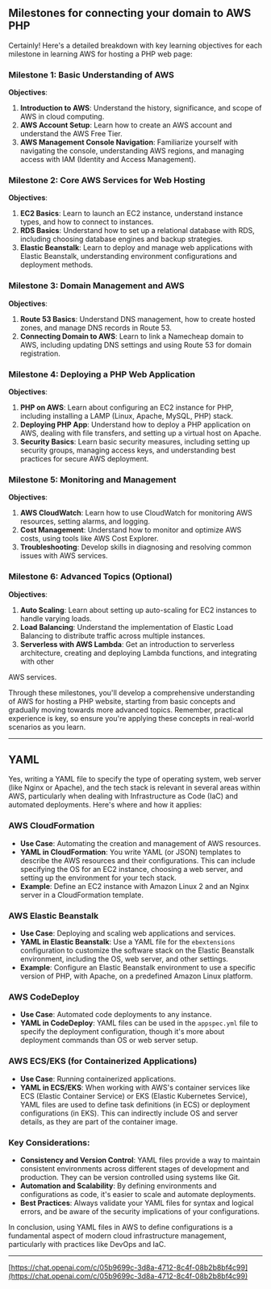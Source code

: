 
## Milestones for connecting your domain to AWS PHP

Certainly! Here's a detailed breakdown with key learning objectives for each milestone in learning AWS for hosting a PHP web page:

### Milestone 1: Basic Understanding of AWS
**Objectives**:
1. **Introduction to AWS**: Understand the history, significance, and scope of AWS in cloud computing.
2. **AWS Account Setup**: Learn how to create an AWS account and understand the AWS Free Tier.
3. **AWS Management Console Navigation**: Familiarize yourself with navigating the console, understanding AWS regions, and managing access with IAM (Identity and Access Management).

### Milestone 2: Core AWS Services for Web Hosting
**Objectives**:
1. **EC2 Basics**: Learn to launch an EC2 instance, understand instance types, and how to connect to instances.
2. **RDS Basics**: Understand how to set up a relational database with RDS, including choosing database engines and backup strategies.
3. **Elastic Beanstalk**: Learn to deploy and manage web applications with Elastic Beanstalk, understanding environment configurations and deployment methods.

### Milestone 3: Domain Management and AWS
**Objectives**:
1. **Route 53 Basics**: Understand DNS management, how to create hosted zones, and manage DNS records in Route 53.
2. **Connecting Domain to AWS**: Learn to link a Namecheap domain to AWS, including updating DNS settings and using Route 53 for domain registration.

### Milestone 4: Deploying a PHP Web Application
**Objectives**:
1. **PHP on AWS**: Learn about configuring an EC2 instance for PHP, including installing a LAMP (Linux, Apache, MySQL, PHP) stack.
2. **Deploying PHP App**: Understand how to deploy a PHP application on AWS, dealing with file transfers, and setting up a virtual host on Apache.
3. **Security Basics**: Learn basic security measures, including setting up security groups, managing access keys, and understanding best practices for secure AWS deployment.

### Milestone 5: Monitoring and Management
**Objectives**:
1. **AWS CloudWatch**: Learn how to use CloudWatch for monitoring AWS resources, setting alarms, and logging.
2. **Cost Management**: Understand how to monitor and optimize AWS costs, using tools like AWS Cost Explorer.
3. **Troubleshooting**: Develop skills in diagnosing and resolving common issues with AWS services.

### Milestone 6: Advanced Topics (Optional)
**Objectives**:
1. **Auto Scaling**: Learn about setting up auto-scaling for EC2 instances to handle varying loads.
2. **Load Balancing**: Understand the implementation of Elastic Load Balancing to distribute traffic across multiple instances.
3. **Serverless with AWS Lambda**: Get an introduction to serverless architecture, creating and deploying Lambda functions, and integrating with other

AWS services.

Through these milestones, you'll develop a comprehensive understanding of AWS for hosting a PHP website, starting from basic concepts and gradually moving towards more advanced topics. Remember, practical experience is key, so ensure you're applying these concepts in real-world scenarios as you learn.

---

## YAML

Yes, writing a YAML file to specify the type of operating system, web server (like Nginx or Apache), and the tech stack is relevant in several areas within AWS, particularly when dealing with Infrastructure as Code (IaC) and automated deployments. Here's where and how it applies:

### AWS CloudFormation
- **Use Case**: Automating the creation and management of AWS resources.
- **YAML in CloudFormation**: You write YAML (or JSON) templates to describe the AWS resources and their configurations. This can include specifying the OS for an EC2 instance, choosing a web server, and setting up the environment for your tech stack.
- **Example**: Define an EC2 instance with Amazon Linux 2 and an Nginx server in a CloudFormation template.

### AWS Elastic Beanstalk
- **Use Case**: Deploying and scaling web applications and services.
- **YAML in Elastic Beanstalk**: Use a YAML file for the `ebextensions` configuration to customize the software stack on the Elastic Beanstalk environment, including the OS, web server, and other settings.
- **Example**: Configure an Elastic Beanstalk environment to use a specific version of PHP, with Apache, on a predefined Amazon Linux platform.

### AWS CodeDeploy
- **Use Case**: Automated code deployments to any instance.
- **YAML in CodeDeploy**: YAML files can be used in the `appspec.yml` file to specify the deployment configuration, though it's more about deployment commands than OS or web server setup.

### AWS ECS/EKS (for Containerized Applications)
- **Use Case**: Running containerized applications.
- **YAML in ECS/EKS**: When working with AWS's container services like ECS (Elastic Container Service) or EKS (Elastic Kubernetes Service), YAML files are used to define task definitions (in ECS) or deployment configurations (in EKS). This can indirectly include OS and server details, as they are part of the container image.

### Key Considerations:
- **Consistency and Version Control**: YAML files provide a way to maintain consistent environments across different stages of development and production. They can be version controlled using systems like Git.
- **Automation and Scalability**: By defining environments and configurations as code, it's easier to scale and automate deployments.
- **Best Practices**: Always validate your YAML files for syntax and logical errors, and be aware of the security implications of your configurations.

In conclusion, using YAML files in AWS to define configurations is a fundamental aspect of modern cloud infrastructure management, particularly with practices like DevOps and IaC.

---

[https://chat.openai.com/c/05b9699c-3d8a-4712-8c4f-08b2b8bf4c99](https://chat.openai.com/c/05b9699c-3d8a-4712-8c4f-08b2b8bf4c99)